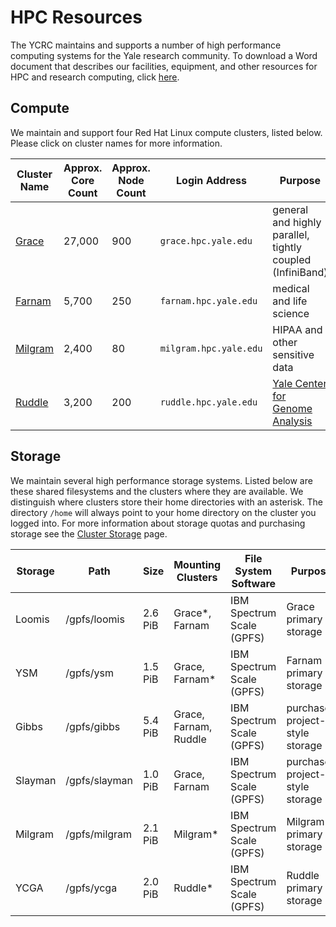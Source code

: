 # HPC Resources

The YCRC maintains and supports a number of high performance computing systems for the Yale research community. To download a Word document that describes our facilities, equipment, and other resources for HPC and research computing, click [here](https://research.computing.yale.edu/sites/default/files/files/Facilities%20and%20Equipment%20Document-2020-02-27.docx). 

## Compute

We maintain and support four Red Hat Linux compute clusters, listed below. Please click on cluster names for more information. 

| Cluster Name       | Approx. Core Count | Approx. Node Count | Login Address<img width=200/> | Purpose                                                   |
|--------------------|--------------------|---------------------|-------------------------------|----------------------------------------------------------|
| [Grace](grace)     | 27,000             | 900                 | `grace.hpc.yale.edu`          | general and highly parallel, tightly coupled (InfiniBand)|
| [Farnam](farnam)   | 5,700              | 250                 | `farnam.hpc.yale.edu`         | medical and life science                                 |
| [Milgram](milgram) | 2,400              | 80                  | `milgram.hpc.yale.edu`        | HIPAA and other sensitive data                           |
| [Ruddle](ruddle)   | 3,200              | 200                 | `ruddle.hpc.yale.edu`         | [Yale Center for Genome Analysis](http://ycga.yale.edu/) |

## Storage

We maintain several high performance storage systems. Listed below are these shared filesystems and the clusters where they are available. We distinguish where clusters store their home directories with an asterisk. The directory `/home` will always point to your home directory on the cluster you logged into. For more information about storage quotas and purchasing storage see the [Cluster Storage](/clusters-at-yale/data/index) page.

| Storage  | Path          | Size    | Mounting Clusters     | File System Software      | Purpose                         |
|----------|---------------|---------|-----------------------|---------------------------|---------------------------------|
| Loomis   | /gpfs/loomis  | 2.6 PiB | Grace\*, Farnam       | IBM Spectrum Scale (GPFS) | Grace primary storage           |
| YSM      | /gpfs/ysm     | 1.5 PiB | Grace, Farnam\*       | IBM Spectrum Scale (GPFS) | Farnam primary storage          |
| Gibbs    | /gpfs/gibbs   | 5.4 PiB | Grace, Farnam, Ruddle | IBM Spectrum Scale (GPFS) | purchased project-style storage |
| Slayman  | /gpfs/slayman | 1.0 PiB | Grace, Farnam         | IBM Spectrum Scale (GPFS) | purchased project-style storage |
| Milgram  | /gpfs/milgram | 2.1 PiB | Milgram\*             | IBM Spectrum Scale (GPFS) | Milgram primary storage         |
| YCGA     | /gpfs/ycga    | 2.0 PiB | Ruddle\*              | IBM Spectrum Scale (GPFS) | Ruddle primary storage          |
